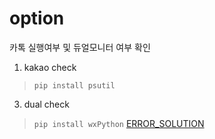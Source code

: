 # option
카톡 실행여부 및 듀얼모니터 여부 확인
1. kakao check
  >  ``` pip install psutil ```
3. dual check
  >  ``` pip install wxPython ``` [ERROR_SOLUTION](https://www.python2.net/questions-794187.htm)
